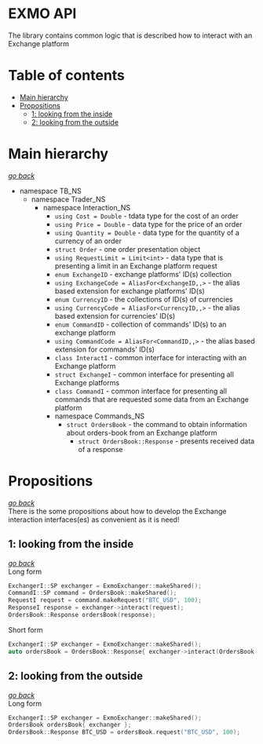 # EXMO API
The library contains common logic that is described how to interact with an Exchange platform

# Table of contents
* [Main hierarchy](#Main-hierarchy)
* [Propositions](#Propositions)
    * [1: looking from the inside](##1:-looking-from-the-inside)
    * [2: looking from the outside](##2:-looking-from-the-outside)

# Main hierarchy
[_go back_](#Table-of-contents)  
* namespace TB_NS
    * namespace Trader_NS
        * namespace Interaction_NS
            * `using Cost = Double` - tdata type for the cost of an order
            * `using Price = Double` - data type for the price of an order
            * `using Quantity = Double` - data type for the quantity of a currency of an order
            * `struct Order` - one order presentation object
            * `using RequestLimit = Limit<int>` - data type that is presenting a limit in an Exchange platform request
            * `enum ExchangeID` - exchange platforms' ID(s) collection
            * `using ExchangeCode = AliasFor<ExchangeID,,>` - the alias based extension for exchange platforms' ID(s)
            * `enum CurrencyID` - the collections of ID(s) of currencies
            * `using CurrencyCode = AliasFor<CurrencyID,,>` - the alias based extension for currencies' ID(s)
            * `enum CommandID` - collection of commands' ID(s) to an exchange platform
            * `using CommandCode = AliasFor<CommandID,,>` - the alias based extension for commands' ID(s)
            * `class InteractI` - common interface for interacting with an Exchange platform
            * `struct ExchangeI` - common interface for presenting all Exchange platforms
            * `class CommandI` - common interface for presenting all commands that are requested some data from an Exchange platform
            * namespace Commands_NS
                * `struct OrdersBook` - the command to obtain information about orders-book from an Exchange platform
                    * `struct OrdersBook::Response` - presents received data of a response

# Propositions
[_go back_](#Table-of-contents)  
There is the some propositions about how to develop the Exchange interaction interfaces(es) as convenient as it is need!  
## 1: looking from the inside
[_go back_](#Table-of-contents)  
Long form  
```cpp
ExchangerI::SP exchanger = ExmoExchanger::makeShared();
CommandI::SP command = OrdersBook::makeShared();
RequestI request = command.makeRequest("BTC_USD", 100);
ResponseI response = exchanger->interact(request);
OrdersBook::Response ordersBook(response);
```
Short form  
```cpp
ExchangerI::SP exchanger = ExmoExchanger::makeShared();
auto ordersBook = OrdersBook::Response{ exchanger->interact(OrdersBook::MakeRequest("BTC_USD", 100)) };
```

## 2: looking from the outside
[_go back_](#Table-of-contents)  
Long form  
```cpp
ExchangerI::SP exchanger = ExmoExchanger::makeShared();
OrdersBook ordersBook{ exchanger };
OrdersBook::Response BTC_USD = ordersBook.request("BTC_USD", 100);
```